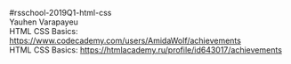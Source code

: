 #rsschool-2019Q1-html-css  
Yauhen Varapayeu  
HTML CSS Basics: https://www.codecademy.com/users/AmidaWolf/achievements  
HTML CSS Basics: https://htmlacademy.ru/profile/id643017/achievements

